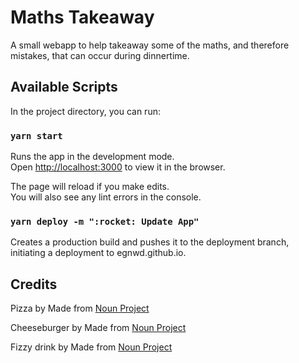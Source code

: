 # Maths Takeaway

A small webapp to help takeaway some of the maths, and therefore mistakes, that can occur during dinnertime.

## Available Scripts

In the project directory, you can run:

### `yarn start`

Runs the app in the development mode.\
Open [http://localhost:3000](http://localhost:3000) to view it in the browser.

The page will reload if you make edits.\
You will also see any lint errors in the console.

### `yarn deploy -m ":rocket: Update App"`

Creates a production build and pushes it to the deployment branch, initiating a deployment to egnwd.github.io.

## Credits

Pizza by Made from <a href="https://thenounproject.com/browse/icons/term/pizza/" target="_blank" title="Pizza Icons">Noun Project</a>

Cheeseburger by Made from <a href="https://thenounproject.com/browse/icons/term/cheeseburger/" target="_blank" title="cheeseburger Icons">Noun Project</a>

Fizzy drink by Made from <a href="https://thenounproject.com/browse/icons/term/fizzy-drink/" target="_blank" title="fizzy drink Icons">Noun Project</a>
